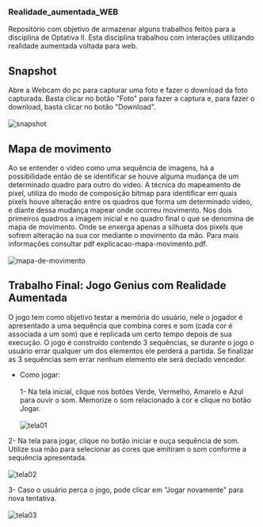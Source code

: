 ### Realidade_aumentada_WEB
Repositório com objetivo de armazenar alguns trabalhos feitos para a disciplina de Optativa II. Esta disciplina trabalhou com interações
utilizando realidade aumentada voltada para web.

## Snapshot <br />
Abre a Webcam do pc para capturar uma foto e fazer o download da foto capturada. Basta clicar no botão "Foto" para fazer a captura
e, para fazer o download, basta clicar no botão "Download". <br /><br />
![snapshot](https://user-images.githubusercontent.com/95611970/187528642-7be5609d-ee83-4336-8fa6-c9e1af9fa458.jpg)


## Mapa de movimento <br />
Ao se entender o vídeo como uma sequência de imagens, há a possibilidade então de se identificar se houve alguma mudança de um determinado 
quadro para outro do vídeo. A técnica do mapeamento de pixel, utiliza do modo de composição bitmap para identificar em quais pixels
houve alteração entre os quadros que forma um determinado vídeo, e diante dessa mudança mapear onde ocorreu movimento. Nos dois
primeiros quadros a imagem inicial e no quadro final o que se denomina de mapa de movimento. Onde se enxerga apenas a silhueta dos pixels 
que sofrem alteração na sua cor mediante o movimento da mão. Para mais informações consultar pdf explicacao-mapa-movimento.pdf. <br /><br />
![mapa-de-movimento](https://user-images.githubusercontent.com/95611970/187528691-4b5a8764-6515-475e-a885-1e01b2c431f0.jpg)

## Trabalho Final: Jogo Genius com Realidade Aumentada <br />
O jogo tem como objetivo testar a memória do usuário, nele o jogador é apresentado a uma sequência que combina cores e som (cada cor é 
associada a um som) que é replicada um certo tempo depois de sua execução. O jogo é construído contendo 3 sequências, se durante o jogo o 
usuário errar qualquer um dos elementos ele perderá a partida. Se finalizar as 3 sequências sem errar nenhum elemento ele será declado 
vencedor. 

* Como jogar: <br /><br />
1- Na tela inicial, clique nos botões Verde, Vermelho, Amarelo e Azul para ouvir o som. Memorize o som relacionado à cor e clique no 
botão Jogar. <br /><br />
![tela01](https://user-images.githubusercontent.com/95611970/187529867-ee7130b0-ab44-4eac-be21-b70ad8eb54dc.jpg)

2- Na tela para jogar, clique no botão iniciar e ouça sequência de som. Utilize sua mão para selecionar as cores que emitiram o som
conforme a sequência apresentada. <br /><br />
![tela02](https://user-images.githubusercontent.com/95611970/187529908-ed009df3-8087-47e7-989c-6bf8a67a36a4.jpg)

3- Caso o usuário perca o jogo, pode clicar em "Jogar novamente" para nova tentativa. <br /><br />
![tela03](https://user-images.githubusercontent.com/95611970/187530022-82f2450e-acc3-42c0-a4b2-ec496f86fc8c.jpg)




